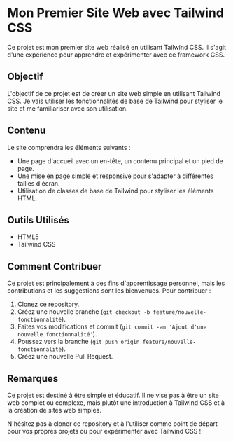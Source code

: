 # Mon Premier Site Web avec Tailwind CSS

Ce projet est mon premier site web réalisé en utilisant Tailwind CSS. Il s'agit d'une expérience pour apprendre et expérimenter avec ce framework CSS.

## Objectif

L'objectif de ce projet est de créer un site web simple en utilisant Tailwind CSS. Je vais utiliser les fonctionnalités de base de Tailwind pour styliser le site et me familiariser avec son utilisation.

## Contenu

Le site comprendra les éléments suivants :

- Une page d'accueil avec un en-tête, un contenu principal et un pied de page.
- Une mise en page simple et responsive pour s'adapter à différentes tailles d'écran.
- Utilisation de classes de base de Tailwind pour styliser les éléments HTML.

## Outils Utilisés

- HTML5
- Tailwind CSS

## Comment Contribuer

Ce projet est principalement à des fins d'apprentissage personnel, mais les contributions et les suggestions sont les bienvenues. Pour contribuer :

1. Clonez ce repository.
2. Créez une nouvelle branche (`git checkout -b feature/nouvelle-fonctionnalité`).
3. Faites vos modifications et commit (`git commit -am 'Ajout d'une nouvelle fonctionnalité'`).
4. Poussez vers la branche (`git push origin feature/nouvelle-fonctionnalité`).
5. Créez une nouvelle Pull Request.

## Remarques

Ce projet est destiné à être simple et éducatif. Il ne vise pas à être un site web complet ou complexe, mais plutôt une introduction à Tailwind CSS et à la création de sites web simples.

N'hésitez pas à cloner ce repository et à l'utiliser comme point de départ pour vos propres projets ou pour expérimenter avec Tailwind CSS !

